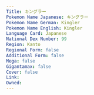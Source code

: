 ```yaml
---
﻿Title: キングラー
Pokemon Name Japanese: キングラー
Pokemon Name German: Kingler
Pokemon Name English: Kingler
Language Card: Japanese
National Dex Number: 99
Region: Kanto
Regional Form: false
Additional Form: false
Mega: false
Gigantamax: false
Cover: false
Link: 
Owned: 
---
```

